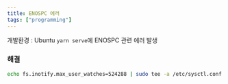 ```yaml
---
title: ENOSPC 에러
tags: ["programming"]
---
```

개발환경 : Ubuntu
`yarn serve`에 ENOSPC 관련 에러 발생

### 해결
```bash bash
echo fs.inotify.max_user_watches=524288 | sudo tee -a /etc/sysctl.conf && sudo sysctl -p
```
<!--stackedit_data:
eyJoaXN0b3J5IjpbLTU3NTU3Mjc4OCwtNDgyMDQ4MzQyXX0=
-->